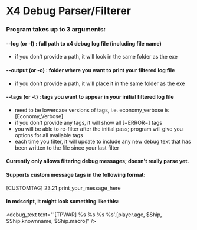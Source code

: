 # X4 Debug Parser/Filterer

### Program takes up to 3 arguments:

#### --log (or -l) : full path to x4 debug log file (including file name) 
 - if you don't provide a path, it will look in the same folder as the exe  
#### --output (or -o) : folder where you want to print your filtered log file  
 - if you don't provide a path, it will place it in the same folder as the exe  
#### --tags (or -t) : tags you want to appear in your initial filtered log file  
 - need to be lowercase versions of tags, i.e. economy_verbose is [Economy_Verbose]
 - if you don't provide any tags, it will show all [=ERROR=] tags  
 - you will be able to re-filter after the initial pass; program will give you options for all available tags
 - each time you filter, it will update to include any new debug text that has been written to the file since your last filter

#### Currently only allows filtering debug messages; doesn't really parse yet.

#### Supports custom message tags in the following format:
[CUSTOMTAG] 23.21 print_your_message_here  

#### In mdscript, it might look something like this:  
<debug_text text="'[TPWAR] %s %s %s %s'.[player.age, $Ship, $Ship.knownname, $Ship.macro]" />

